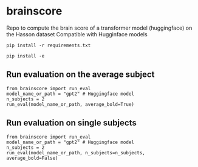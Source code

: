 # brainscore
Repo to compute the brain score of a transformer model (huggingface) on the Hasson dataset
Compatible with Hugginface models

```
pip install -r requirements.txt
```

```
pip install -e
```

## Run evaluation on the average subject
```
from brainscore import run_eval
model_name_or_path = "gpt2" # Huggingface model 
n_subjects = 2
run_eval(model_name_or_path, average_bold=True)
```

## Run evaluation on single subjects

```
from brainscore import run_eval
model_name_or_path = "gpt2" # Huggingface model 
n_subjects = 2
run_eval(model_name_or_path, n_subjects=n_subjects, average_bold=False)
```
